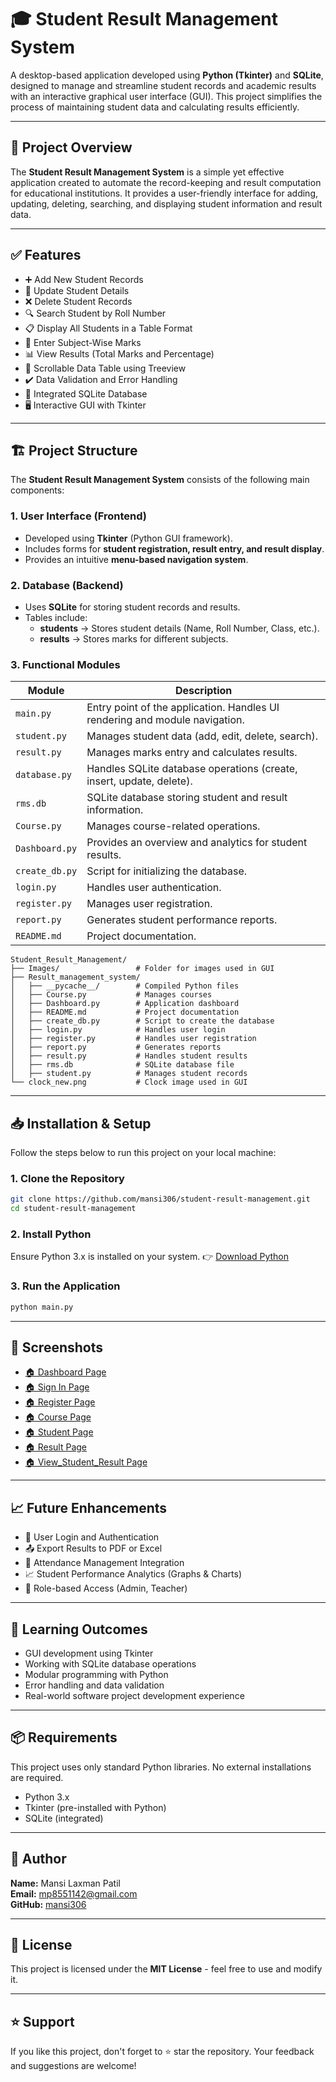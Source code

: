 # 🎓 Student Result Management System

A desktop-based application developed using **Python (Tkinter)** and **SQLite**, designed to manage and streamline student records and academic results with an interactive graphical user interface (GUI). This project simplifies the process of maintaining student data and calculating results efficiently.

---

## 📌 Project Overview

The **Student Result Management System** is a simple yet effective application created to automate the record-keeping and result computation for educational institutions. It provides a user-friendly interface for adding, updating, deleting, searching, and displaying student information and result data.

---

## ✅ Features

- ➕ Add New Student Records
- 🔄 Update Student Details
- ❌ Delete Student Records
- 🔍 Search Student by Roll Number
- 📋 Display All Students in a Table Format
- 📝 Enter Subject-Wise Marks
- 📊 View Results (Total Marks and Percentage)
- 📜 Scrollable Data Table using Treeview
- ✔️ Data Validation and Error Handling
- 💾 Integrated SQLite Database
- 🖥️ Interactive GUI with Tkinter

---

## 🏗️ Project Structure

The **Student Result Management System** consists of the following main components:

### **1. User Interface (Frontend)**

- Developed using **Tkinter** (Python GUI framework).
- Includes forms for **student registration, result entry, and result display**.
- Provides an intuitive **menu-based navigation system**.

### **2. Database (Backend)**

- Uses **SQLite** for storing student records and results.
- Tables include:
  - **students** → Stores student details (Name, Roll Number, Class, etc.).
  - **results** → Stores marks for different subjects.

### **3. Functional Modules**

| Module         | Description                                                                 |
| -------------- | --------------------------------------------------------------------------- |
| `main.py`      | Entry point of the application. Handles UI rendering and module navigation. |
| `student.py`   | Manages student data (add, edit, delete, search).                           |
| `result.py`    | Manages marks entry and calculates results.                                 |
| `database.py`  | Handles SQLite database operations (create, insert, update, delete).        |
| `rms.db`       | SQLite database storing student and result information.                     |
| `Course.py`    | Manages course-related operations.                                          |
| `Dashboard.py` | Provides an overview and analytics for student results.                     |
| `create_db.py` | Script for initializing the database.                                       |
| `login.py`     | Handles user authentication.                                                |
| `register.py`  | Manages user registration.                                                  |
| `report.py`    | Generates student performance reports.                                      |
| `README.md`    | Project documentation.                                                      |

```
Student_Result_Management/
├── Images/                 # Folder for images used in GUI
├── Result_management_system/
│   ├── __pycache__/        # Compiled Python files
│   ├── Course.py           # Manages courses
│   ├── Dashboard.py        # Application dashboard
│   ├── README.md           # Project documentation
│   ├── create_db.py        # Script to create the database
│   ├── login.py            # Handles user login
│   ├── register.py         # Handles user registration
│   ├── report.py           # Generates reports
│   ├── result.py           # Handles student results
│   ├── rms.db              # SQLite database file
│   ├── student.py          # Manages student records
└── clock_new.png           # Clock image used in GUI
```

---

## 📥 Installation & Setup

Follow the steps below to run this project on your local machine:

### 1. Clone the Repository

```bash
git clone https://github.com/mansi306/student-result-management.git
cd student-result-management
```

### 2. Install Python

Ensure Python 3.x is installed on your system. 👉 [Download Python](https://www.python.org/downloads/)

### 3. Run the Application

```bash
python main.py
```

---

## 📸 Screenshots

- [🏠 Dashboard Page](Images/Dashboard_page.png)
- [🏠 Sign In Page](Images/SignIn_page.png)
- [🏠 Register Page](Images/Register_page.png)
- [🏠 Course Page](Images/Course_page.png)
- [🏠 Student Page](Images/Student_page.png)
- [🏠 Result Page](Images/Result_page.png)
- [🏠 View_Student_Result Page](Images/View_Student_Result_page.png)

---

## 📈 Future Enhancements

- 🔐 User Login and Authentication
- 📤 Export Results to PDF or Excel
- 📅 Attendance Management Integration
- 📈 Student Performance Analytics (Graphs & Charts)
- 👥 Role-based Access (Admin, Teacher)

---

## 🧠 Learning Outcomes

- GUI development using Tkinter
- Working with SQLite database operations
- Modular programming with Python
- Error handling and data validation
- Real-world software project development experience

---

## 📦 Requirements

This project uses only standard Python libraries. No external installations are required.

- Python 3.x
- Tkinter (pre-installed with Python)
- SQLite (integrated)

---

## 👤 Author

**Name:** Mansi Laxman Patil\
**Email:** [mp8551142@gmail.com](mailto\:mp8551142@gmail.com)\
**GitHub:** [mansi306](https://github.com/mansi306)

---

## 📄 License

This project is licensed under the **MIT License** - feel free to use and modify it.

---

## ⭐ Support

If you like this project, don't forget to ⭐ star the repository. Your feedback and suggestions are welcome!

